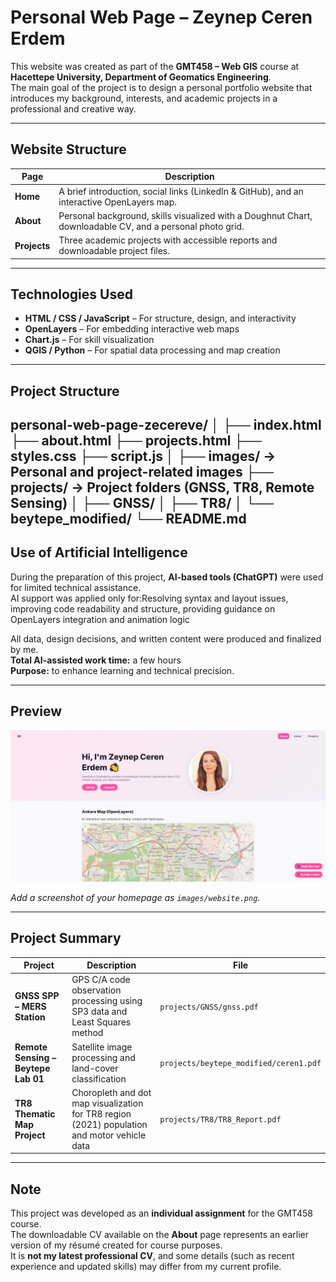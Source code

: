 #  Personal Web Page – Zeynep Ceren Erdem

This website was created as part of the **GMT458 – Web GIS** course at **Hacettepe University, Department of Geomatics Engineering**.  
The main goal of the project is to design a personal portfolio website that introduces my background, interests, and academic projects in a professional and creative way.

---

##  Website Structure

| Page | Description |
|------|--------------|
| **Home** | A brief introduction, social links (LinkedIn & GitHub), and an interactive OpenLayers map. |
| **About** | Personal background, skills visualized with a Doughnut Chart, downloadable CV, and a personal photo grid. |
| **Projects** | Three academic projects with accessible reports and downloadable project files. |

---

##  Technologies Used

- **HTML / CSS / JavaScript** – For structure, design, and interactivity  
- **OpenLayers** – For embedding interactive web maps  
- **Chart.js** – For skill visualization  
- **QGIS / Python** – For spatial data processing and map creation  

---

##  Project Structure

personal-web-page-zecereve/
│
├── index.html
├── about.html
├── projects.html
├── styles.css
├── script.js
│
├── images/ → Personal and project-related images
├── projects/ → Project folders (GNSS, TR8, Remote Sensing)
│ ├── GNSS/
│ ├── TR8/
│ └── beytepe_modified/
└── README.md
---

##  Use of Artificial Intelligence

During the preparation of this project, **AI-based tools (ChatGPT)** were used for limited technical assistance.  
AI support was applied only for:Resolving syntax and layout issues, improving code readability and structure, providing guidance on OpenLayers integration and animation logic  

All data, design decisions, and written content were produced and finalized by me.  
**Total AI-assisted work time:** a few hours  
**Purpose:** to enhance learning and technical precision.

---

##  Preview

![Webpage Preview](images/website.png)

_Add a screenshot of your homepage as `images/website.png`._

---

##  Project Summary

| Project | Description | File |
|----------|--------------|------|
| **GNSS SPP – MERS Station** | GPS C/A code observation processing using SP3 data and Least Squares method | `projects/GNSS/gnss.pdf` |
| **Remote Sensing – Beytepe Lab 01** | Satellite image processing and land-cover classification | `projects/beytepe_modified/ceren1.pdf` |
| **TR8 Thematic Map Project** | Choropleth and dot map visualization for TR8 region (2021) population and motor vehicle data | `projects/TR8/TR8_Report.pdf` |

---

##  Note

This project was developed as an **individual assignment** for the GMT458 course.  
The downloadable CV available on the **About** page represents an earlier version of my résumé created for course purposes.  
It is **not my latest professional CV**, and some details (such as recent experience and updated skills) may differ from my current profile.